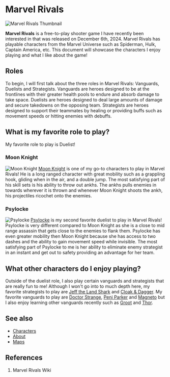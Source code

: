 # Marvel Rivals
![Marvel Rivals Thumbnail](https://static.wikia.nocookie.net/marvel-rivals/images/e/e1/Mainpage_Slide_1.png/revision/latest/scale-to-width-down/1000?cb=20240329114527)

**Marvel Rivals** is a free-to-play shooter game I have recently been interested in that was released on December 6th, 2024. Marvel Rivals has playable characters from the Marvel Universe such as Spiderman, Hulk, Captain America, etc. This document will showcase the characters I enjoy playing and what I like about the game!

## Roles
To begin, I will first talk about the three roles in Marvel Rivals: Vanguards, Duelists and Strategists. Vanguards are heroes designed to be at the frontlines with their greater health pools to endure and absorb damage to take space. Duelists are heroes designed to deal large amounts of damage and secure takedowns on the opposing team. Strategists are heroes designed to support their teammates by healing or providing buffs such as movement speeds or hitting enemies with debuffs.

## What is my favorite role to play?
My favorite role to play is Duelist!
### Moon Knight
![Moon Knight](https://static.wikia.nocookie.net/marvel-rivals/images/3/36/Moon_Knight_Hero_Portrait.png/revision/latest?cb=20241113041358)
[Moon Knight](https://marvelrivals.fandom.com/wiki/Moon_Knight) is one of my go-to characters to play in Marvel Rivals! He is a long ranged character with great mobility such as a grappling hook, gliding when in the air, and a double jump. The most satisfying part of his skill sets is his ability to throw out ankhs. The ankhs pulls enemies in towards wherever it is thrown and whenever Moon Knight shoots the ankh, his projectiles ricochet onto the enemies.
### Psylocke
![Psylocke](https://static.wikia.nocookie.net/marvel-rivals/images/1/18/Psylocke_Hero_Portrait.png/revision/latest?cb=20241128173406)
[Psylocke](https://marvelrivals.fandom.com/wiki/Psylocke) is my second favorite duelist to play in Marvel Rivals! Psylocke is very different compared to Moon Knight as she is a close to mid range assassin that gets close to the enemies to flank them. Psylocke has even greater mobility then Moon Knight because she has access to two dashes and the ability to gain movement speed while invisible. The most satisfying part of Psylocke to me is her ability to eliminate enemy strategist in an instant and get out to safety providing an advantage for her team.

## What other characters do I enjoy playing?
Outside of the duelist role, I also play certain vanguards and strategists that are really fun to me! Although I won't go into to much depth here, my favorite strategists to play are [Jeff the Land Shark](https://marvelrivals.fandom.com/wiki/Jeff_the_Land_Shark) and [Cloak & Dagger](https://marvelrivals.fandom.com/wiki/Cloak_%26_Dagger). My favorite vanguards to play are [Doctor Strange](https://marvelrivals.fandom.com/wiki/Doctor_Strange), [Peni Parker](https://marvelrivals.fandom.com/wiki/Peni_Parker) and [Magneto](https://marvelrivals.fandom.com/wiki/Magneto) but I also enjoy learning other vanguards recently such as [Groot](https://marvelrivals.fandom.com/wiki/Groot) and [Thor](https://marvelrivals.fandom.com/wiki/Thor).

## See also
- [Characters](https://marvelrivals.fandom.com/wiki/Heroes)
- [About](https://marvelrivals.fandom.com/wiki/Marvel_Rivals)
- [Maps](https://marvelrivals.fandom.com/wiki/Maps)

## References
1. Marvel Rivals Wiki